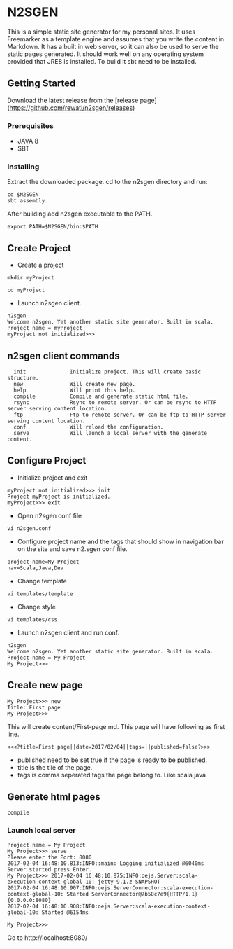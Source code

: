 # N2SGEN

This is a simple static site generator for my personal sites. It uses Freemarker as a template engine and assumes that you write the content in Markdown. It has a built in web server, so it can also be used to serve the static pages generated. It should work well on any operating system provided that JRE8 is installed. To build it sbt need to be installed.

## Getting Started

Download the latest release from the [release page] (https://github.com/rewati/n2sgen/releases)

### Prerequisites

  - JAVA 8
  - SBT

### Installing

Extract the downloaded package. cd to the n2sgen directory and run: 
```
cd $N2SGEN
sbt assembly
```
After building add n2sgen executable to the PATH.
```
export PATH=$N2SGEN/bin:$PATH
```

## Create Project

  - Create a project
  ```
  mkdir myProject
  
  cd myProject
  ```
  - Launch n2sgen client.
  ```
  n2sgen
  Welcome n2sgen. Yet another static site generator. Built in scala.
  Project name = myProject
  myProject not initialized>>>
  ```
## n2sgen client commands 
```
  init              Initialize project. This will create basic structure.
  new               Will create new page.
  help              Will print this help.
  compile           Compile and generate static html file.
  rsync             Rsync to remote server. Or can be rsync to HTTP server serving content location.
  ftp               Ftp to remote server. Or can be ftp to HTTP server serving content location.
  conf              Will reload the configuration.
  serve             Will launch a local server with the generate content.
```
## Configure Project
  
  - Initialize project and exit
  ```
  myProject not initialized>>> init
  Project myProject is initialized.
  myProject>>> exit
  ```
  - Open n2sgen conf file
  ```
  vi n2sgen.conf
  ```
  - Configure project name and the tags that should show in navigation bar on the site and save n2.sgen conf file.
  ```
  project-name=My Project
  nav=Scala,Java,Dev
  ```
  - Change template
  ```
  vi templates/template
  ```
  - Change style
  ```
  vi templates/css
  ```
  - Launch n2sgen client and run conf.
  ```
  n2sgen
  Welcome n2sgen. Yet another static site generator. Built in scala.
  Project name = My Project
  My Project>>>
  ```
  
## Create new page

  ```
  My Project>>> new
  Title: First page
  My Project>>>
  ```
  This will create content/First-page.md. This page will have following as first line.
  
  ```
  <<<?title=First page||date=2017/02/04||tags=||published=false?>>>
  ```
  - published need to be set true if the page is ready to be published.
  - title is the tile of the page.
  - tags is comma seperated tags the page belong to. Like scala,java
  
## Generate html pages

```
compile
```

### Launch local server

```
Project name = My Project
My Project>>> serve
Please enter the Port: 8080
2017-02-04 16:48:10.813:INFO::main: Logging initialized @6040ms
Server started press Enter.
My Project>>> 2017-02-04 16:48:10.875:INFO:oejs.Server:scala-execution-context-global-10: jetty-9.1.z-SNAPSHOT
2017-02-04 16:48:10.907:INFO:oejs.ServerConnector:scala-execution-context-global-10: Started ServerConnector@7b58c7e9{HTTP/1.1}{0.0.0.0:8080}
2017-02-04 16:48:10.908:INFO:oejs.Server:scala-execution-context-global-10: Started @6154ms

My Project>>>
```

  Go to http://localhost:8080/ 
  





